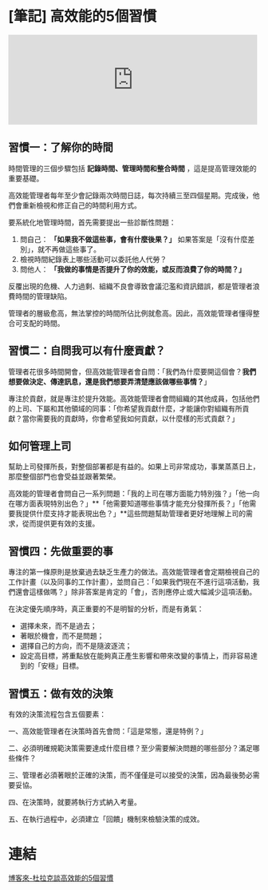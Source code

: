 # [筆記] 高效能的5個習慣


<!--more-->
<iframe src="https://open.firstory.me/embed/story/clvj2sugd03h701zn07jr3a4z" height="180" width="99%" frameborder="0" scrolling="no"></iframe>

## 習慣一：了解你的時間

時間管理的三個步驟包括 **記錄時間、管理時間和整合時間** ，這是提高管理效能的重要基礎。

高效能管理者每年至少會記錄兩次時間日誌，每次持續三至四個星期。完成後，他們會重新檢視和修正自己的時間利用方式。

要系統化地管理時間，首先需要提出一些診斷性問題：

1. 問自己：  **「如果我不做這些事，會有什麼後果？」** 如果答案是「沒有什麼差別」，就不再做這些事了。
2. 檢視時間紀錄表上哪些活動可以委託他人代勞？
3. 問他人： **「我做的事情是否提升了你的效能，或反而浪費了你的時間？」** 

反覆出現的危機、人力過剩、組織不良會導致會議氾濫和資訊錯誤，都是管理者浪費時間的管理缺陷。

管理者的層級愈高，無法掌控的時間所佔比例就愈高。因此，高效能管理者懂得整合可支配的時間。

## 習慣二：自問我可以有什麼貢獻？

管理者花很多時間開會，但高效能管理者會自問：「我們為什麼要開這個會？**我們想要做決定、傳達訊息，還是我們想要弄清楚應該做哪些事情？**」

專注於貢獻，就是專注於提升效能。高效能管理者會問組織的其他成員，包括他們的上司、下屬和其他領域的同事：「你希望我貢獻什麼，才能讓你對組織有所貢獻？當你需要我的貢獻時，你會希望我如何貢獻，以什麼樣的形式貢獻？」

## 如何管理上司

幫助上司發揮所長，對整個部署都是有益的。如果上司非常成功，事業蒸蒸日上，那麼整個部門也會受益並跟著繁榮。

高效能的管理者會問自己一系列問題：「我的上司在哪方面能力特別強？」「他一向在哪方面表現特別出色？」\*\*「他需要知道哪些事情才能充分發揮所長？」「他需要我提供什麼支持才能表現出色？」\*\*這些問題幫助管理者更好地理解上司的需求，從而提供更有效的支援。

## 習慣四：先做重要的事

專注的第一條原則是放棄過去缺乏生產力的做法。高效能管理者會定期檢視自己的工作計畫（以及同事的工作計畫），並問自己：「如果我們現在不進行這項活動，我們還會這樣做嗎？」除非答案是肯定的「會」，否則應停止或大幅減少這項活動。

在決定優先順序時，真正重要的不是明智的分析，而是有勇氣：

- 選擇未來，而不是過去；
- 著眼於機會，而不是問題；
- 選擇自己的方向，而不是隨波逐流；
- 設定高目標，將重點放在能夠真正產生影響和帶來改變的事情上，而非容易達到的「安穩」目標。

## 習慣五：做有效的決策

有效的決策流程包含五個要素：

一、高效能管理者在決策時首先會問：「這是常態，還是特例？」

二、必須明確規範決策需要達成什麼目標？至少需要解決問題的哪些部分？滿足哪些條件？

三、管理者必須著眼於正確的決策，而不僅僅是可以接受的決策，因為最後勢必需要妥協。

四、在決策時，就要將執行方式納入考量。

五、在執行過程中，必須建立「回饋」機制來檢驗決策的成效。

# 連結

[博客來-杜拉克談高效能的5個習慣](https://www.books.com.tw/products/0010455716 "‌")
